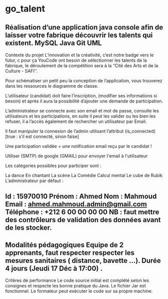# go_talent
Réalisation d’une application java console afin de laisser votre fabrique découvrir les talents qui existent.
MySQL
Java
Git
UML
------------------------------------------------------------------------------------------------------------
Contexte du projet
L’innovation et la créativité, c’est notre badge vers le futur, c pour ça YouCode ont besoin de sélectionner les talents de la fabrique, le déroulement de la compétition sera à la ‘’Cité des Arts et de la Culture - SAFI’’.

Pour schématiser un petit peu la conception de l’application, vous trouverez dans les ressources le diagramme de classe.

L’utilisateur (candidat) doit faire l’inscription, (modifier ses informations si besoin) et après il aura la possibilité d’ajouter une demande de participation.

L’administrateur se connecte avec son email et mot de passe, consulte les utilisateurs et les participations, en suite il peut les valider ou les bien les refuser, il a l’accès également de rechercher un utilisateur par Email.

Il faut manipuler la connexion de l’admin utilisant l’attribut (is_connected) [true : s’il est connecté, sinon false]

Une participation validée = une notification email reçu par le candidat !

Utiliser (SMTP) de google (GMAIL) pour envoyer l'email à l'utilisateur

Les catégories possibles pour participer sont :

La dance
En chantant
La scène
La Comédie
Calcul mental
Le cube de Rubik
L’administrateur par défaut :

Id : 15970010
Prénom : Ahmed
Nom : Mahmoud
Email : ahmed.mahmoud.admin@gmail.com
Téléphone : +212 6 00 00 00 00
NB : faut mettre des contrôleurs de validation des données avant de les stocker.
----------------------------------------------------------------------------------------------------------------------------
Modalités pédagogiques
Equipe de 2 apprenants, faut respecter respecter les mesures sanitaires ( distance, bavette ...).
Durée 4 jours (Jeudi 17 Déc à 17:00) .
---------------------------------------------------------------------------------------------------------------------------
Critères de performance
Le code source initial est complété selon les consignes et respecte les bonne pratique du Java.
Le fichier Jar est fonctionnel.
Le formateur peut exécuter le code sur sa propre machine.
